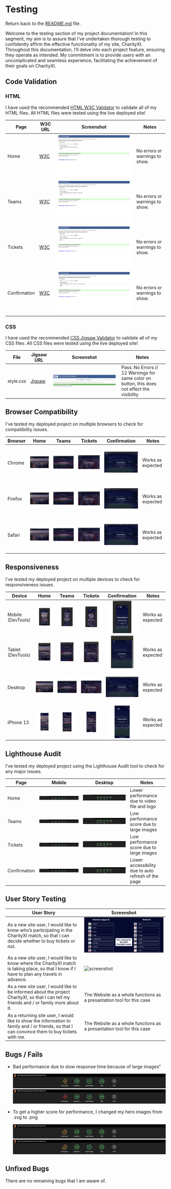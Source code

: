 # Testing

Return back to the [README.md](README.md) file.

Welcome to the testing section of my project documentation! In this segment, my aim is to assure that I’ve undertaken thorough testing to confidently affirm the effective functionality of my site, CharityXI. Throughout this documentation, I’ll delve into each project feature, ensuring they operate as intended. My commitment is to provide users with an uncomplicated and seamless experience, facilitating the achievement of their goals on CharityXI.


## Code Validation

### HTML

I have used the recommended [HTML W3C Validator](https://validator.w3.org) to validate all of my HTML files. All HTML files were tested using the live deployed site!

| Page | W3C URL | Screenshot | Notes |
| --- | --- | --- | --- |
| Home | [W3C](https://validator.w3.org/nu/?doc=https%3A%2F%2Ffirstnamejonas.github.io%2Fcharity-xi%2F) | ![screenshot](documentation/html-validation-home.png) | No errors or warnings to show. |
| Teams | [W3C](https://validator.w3.org/nu/?doc=https%3A%2F%2Ffirstnamejonas.github.io%2Fcharity-xi%2Fteams.html) | ![screenshot](documentation/html-validation-teams.png) | No errors or warnings to show. |
| Tickets | [W3C](https://validator.w3.org/nu/?doc=https%3A%2F%2Ffirstnamejonas.github.io%2Fcharity-xi%2Ftickets.html) | ![screenshot](documentation/html-validation-tickets.png) | No errors or warnings to show. |
| Confirmation | [W3C](https://validator.w3.org/nu/?doc=https%3A%2F%2Ffirstnamejonas.github.io%2Fcharity-xi%2Fconfirmation.html) | ![screenshot](documentation/html-validation-confirmation.png) | No errors or warnings to show. |

### CSS

I have used the recommended [CSS Jigsaw Validator](https://jigsaw.w3.org/css-validator) to validate all of my CSS files. All CSS files were tested using the live deployed site!

| File | Jigsaw URL | Screenshot | Notes |
| --- | --- | --- | --- |
| style.css | [Jigsaw](https://jigsaw.w3.org/css-validator/validator?uri=https%3A%2F%2Ffirstnamejonas.github.io%2Fcharity-xi%2Findex.html&profile=css3svg&usermedium=all&warning=1&vextwarning=&lang=de#warnings) | ![screenshot](documentation/css-validation-style.png) | Pass: No Errors // 12 Warnings for same color on button, this does not effect the visibility |


## Browser Compatibility

I've tested my deployed project on multiple browsers to check for compatibility issues.

| Browser | Home | Teams | Tickets | Confirmation | Notes |
| --- | --- | --- | --- | --- | --- |
| Chrome | ![screenshot](documentation/browser_chrome_home.png) | ![screenshot](documentation/browser_chrome_teams.png) | ![screenshot](documentation/browser_chrome_tickets.png) | ![screenshot](documentation/browser_chrome_confirmation.png) | Works as expected |
| Firefox | ![screenshot](documentation/browser_firefox_home.png) | ![screenshot](documentation/browser_firefox_teams.png) | ![screenshot](documentation/browser_firefox_tickets.png) | ![screenshot](documentation/browser_firefox_confirmation.png) | Works as expected |
| Safari | ![screenshot](documentation/browser_safari_home.png) | ![screenshot](documentation/browser_safari_teams.png) | ![screenshot](documentation/browser_safari_tickets.png) | ![screenshot](documentation/browser_safari_confirmation.png) | Works as expected |


## Responsiveness

I've tested my deployed project on multiple devices to check for responsiveness issues.

| Device | Home | Teams | Tickets | Confirmation | Notes |
| --- | --- | --- | --- | --- | --- |
| Mobile (DevTools) | ![screenshot](documentation/mobile_home.png) | ![screenshot](documentation/mobile_teams.png) | ![screenshot](documentation/mobile_tickets.png) | ![screenshot](documentation/mobile_confirmation.png) | Works as expected |
| Tablet (DevTools) | ![screenshot](documentation/tablet_home.png) | ![screenshot](documentation/tablet_teams.png) | ![screenshot](documentation/tablet_tickets.png) | ![screenshot](documentation/tablet_confirmation.png) | Works as expected |
| Desktop | ![screenshot](documentation/browser_safari_home.png) | ![screenshot](documentation/browser_safari_teams.png) | ![screenshot](documentation/browser_safari_tickets.png) | ![screenshot](documentation/browser_safari_confirmation.png) | Works as expected |
| iPhone 13 | ![screenshot](documentation/iphone13_home.png) | ![screenshot](documentation/iphone13_teams.png) | ![screenshot](documentation/iphone13_tickets.png) | ![screenshot](documentation/iphone13_confirmation.png) | Works as expected |


## Lighthouse Audit

I've tested my deployed project using the Lighthouse Audit tool to check for any major issues.

| Page | Mobile | Desktop | Notes |
| --- | --- | --- | --- |
| Home | ![screenshot](documentation/lighthouse-home.png) | ![screenshot](documentation/lighthouse-home-desktop.png) | Lower performance due to video file and logo|
| Teams | ![screenshot](documentation/lighthouse-teams.png) | ![screenshot](documentation/lighthouse-teams-desktop.png) | Low performance score due to large images |
| Tickets | ![screenshot](documentation/lighthouse-tickets.png) | ![screenshot](documentation/lighthouse-tickets-desktop.png) | Low performance score due to large images |
| Confirmation | ![screenshot](documentation/lighthouse-confirmation.png) | ![screenshot](documentation/lighthouse-confirmation-desktop.png) | Lower accessibility due to auto refresh of the page |


## User Story Testing

| User Story | Screenshot |
| --- | --- |
| As a new site user, I would like to know who’s participating in the CharityXI match, so that I can decide whether to buy tickets or not. | ![screenshot](documentation/feature06.png) |
| As a new site user, I would like to know where the CharityXI match is taking place, so that I know if I have to plan any travels in advance. | ![screenshot](documentation/feature05.png) |
| As a new site user, I would like to be informed about the project CharityXI, so that I can tell my friends and / or family more about it. | The Website as a whole functions as a presantation tool for this case |
| As a returning site user, I would like to show the information to family and / or friends, so that I can convince them to buy tickets with me. | The Website as a whole functions as a presantation tool for this case |


## Bugs / Fails

- Bad performance due to slow response time because of large images“

    ![screenshot](documentation/lighthouse-teams.png)
    ![screenshot](documentation/lighthouse-tickets.png)

- To get a higher score for performance, I changed my hero images from .svg to .png

    ![screenshot](documentation/lighthouse-teams-fixed.png)
    ![screenshot](documentation/lighthouse-tickets-fixed.png)


## Unfixed Bugs

There are no remaining bugs that I am aware of.